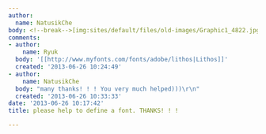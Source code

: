 ```yaml
---
author:
  name: NatusikChe
body: <!--break-->[img:sites/default/files/old-images/Graphic1_4822.jpg][img:sites/default/files/old-images/Graphic2_5823.jpg]
comments:
- author:
    name: Ryuk
  body: '[[http://www.myfonts.com/fonts/adobe/lithos|Lithos]]'
  created: '2013-06-26 10:24:49'
- author:
    name: NatusikChe
  body: "many thanks! ! ! You very much helped)))\r\n"
  created: '2013-06-26 10:33:33'
date: '2013-06-26 10:17:42'
title: please help to define a font. THANKS! ! !

---
```

